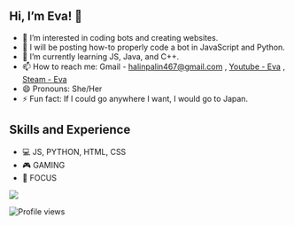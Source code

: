 ## Hi, I’m Eva! 👋
* 👀 I’m interested in coding bots and creating websites.
* 🤖 I will be posting how-to properly code a bot in JavaScript and Python.
* 🌱 I’m currently learning JS, Java, and C++.
* 📫 How to reach me: Gmail - halinpalin467@gmail.com , [Youtube - Eva](https://www.youtube.com/channel/UCP50VU_vAMGOH6cY4lfR1qg) , [Steam - Eva](https://steamcommunity.com/profiles/76561198860656732/)
* 😄 Pronouns: She/Her
* ⚡ Fun fact: If I could go anywhere I want, I would go to Japan.

## Skills and Experience
* 💻 JS, PYTHON, HTML, CSS
* 🎮 GAMING
* 🎯 FOCUS

<img src="https://github-readme-stats.vercel.app/api?username=MyWorldEva&&show_icons=true&title_color=ffffff&icon_color=bb2acf&text_color=daf7dc&bg_color=151515">

![Profile views](https://gpvc.arturio.dev/MyWorldEva)   
